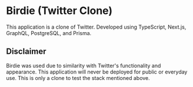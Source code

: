 # Birdie (Twitter Clone)

This application is a clone of Twitter. Developed using TypeScript, Next.js, GraphQL, PostgreSQL, and Prisma.

## Disclaimer

Birdie was used due to similarity with Twitter's functionality and appearance. This application will never be deployed for public or everyday use. This is only a clone to test the stack mentioned above.

